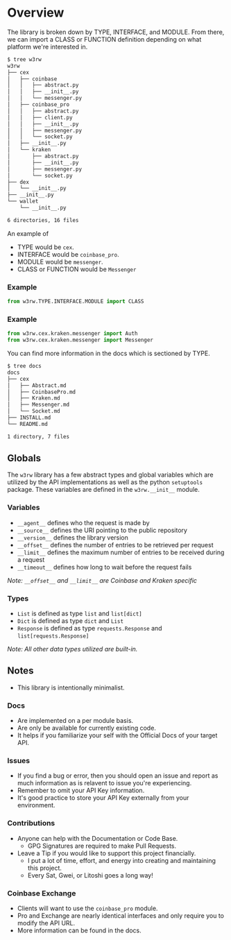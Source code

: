 # Overview

The library is broken down by TYPE, INTERFACE, and MODULE. From there, we can import a CLASS or FUNCTION definition depending on what platform we're interested in.

```sh
$ tree w3rw
w3rw
├── cex
│   ├── coinbase
│   │   ├── abstract.py
│   │   ├── __init__.py
│   │   └── messenger.py
│   ├── coinbase_pro
│   │   ├── abstract.py
│   │   ├── client.py
│   │   ├── __init__.py
│   │   ├── messenger.py
│   │   └── socket.py
│   ├── __init__.py
│   └── kraken
│       ├── abstract.py
│       ├── __init__.py
│       ├── messenger.py
│       └── socket.py
├── dex
│   └── __init__.py
├── __init__.py
└── wallet
    └── __init__.py

6 directories, 16 files
```

An example of

- TYPE would be `cex`.
- INTERFACE would be `coinbase_pro`.
- MODULE would be `messenger`.
- CLASS or FUNCTION would be `Messenger`

### Example

```python
from w3rw.TYPE.INTERFACE.MODULE import CLASS
```

### Example 

```python
from w3rw.cex.kraken.messenger import Auth
from w3rw.cex.kraken.messenger import Messenger
```

You can find more information in the docs which is sectioned by TYPE.

```sh
$ tree docs
docs
├── cex
│   ├── Abstract.md
│   ├── CoinbasePro.md
│   ├── Kraken.md
│   ├── Messenger.md
│   └── Socket.md
├── INSTALL.md
└── README.md

1 directory, 7 files
```

## Globals

The `w3rw` library has a few abstract types and global variables which are utilized by the API implementations as well as the python `setuptools` package. These variables are defined in the `w3rw.__init__` module.

### Variables

- `__agent__` defines who the request is made by
- `__source__` defines the URI pointing to the public repository
- `__version__` defines the library version
- `__offset__` defines the number of entries to be retrieved per request
- `__limit__` defines the maximum number of entries to be received during a request
- `__timeout__` defines how long to wait before the request fails

_Note: `__offset__` and `__limit__` are Coinbase and Kraken specific_

### Types

- `List` is defined as type `list` and `list[dict]`
- `Dict` is defined as type `dict` and `List`
- `Response` is defined as type `requests.Response` and `list[requests.Response]`

_Note: All other data types utilized are built-in._

## Notes

- This library is intentionally minimalist.

### Docs

- Are implemented on a per module basis.
- Are only be available for currently existing code.
- It helps if you familiarize your self with the Official Docs of your target API.

### Issues

- If you find a bug or error, then you should open an issue and report as much information as is relavent to issue you're experiencing. 
- Remember to omit your API Key information. 
- It's good practice to store your API Key externally from your environment.

### Contributions

- Anyone can help with the Documentation or Code Base.
    - GPG Signatures are required to make Pull Requests.
- Leave a Tip if you would like to support this project financially.
    - I put a lot of time, effort, and energy into creating and maintaining this project. 
    - Every Sat, Gwei, or Litoshi goes a long way!

### Coinbase Exchange

- Clients will want to use the `coinbase_pro` module. 
- Pro and Exchange are nearly identical interfaces and only require you to modify the API URL. 
- More information can be found in the docs.
